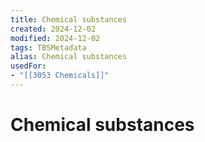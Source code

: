 ```yaml
---
title: Chemical substances
created: 2024-12-02
modified: 2024-12-02
tags: TBSMetadata
alias: Chemical substances
usedFor:
- "[[3053 Chemicals]]"
---
```

# Chemical substances
